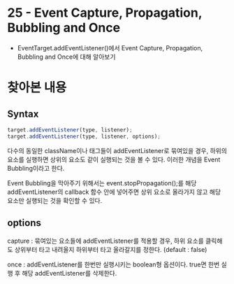 # 25 - Event Capture, Propagation, Bubbling and Once

- EventTarget.addEventListener()에서 Event Capture, Propagation, Bubbling and Once에 대해 알아보기

# 찾아본 내용

## Syntax

```js
target.addEventListener(type, listener);
target.addEventListener(type, listener, options);
```

다수의 동일한 className이나 태그들이 addEventListener로 묶여있을 경우, 하위의 요소를 실행하면 상위의 요소도 같이 실행되는 것을 볼 수 있다. 이러한 개념을 Event Bubbling이라고 한다.

Event Bubbling을 막아주기 위해서는 event.stopPropagation();를 해당 addEventListener의 callback 함수 안에 넣어주면 상위 요소로 올라가지 않고 해당 요소만 실행되는 것을 확인할 수 있다.

## options

capture : 묶여있는 요소들에 addEventListener를 적용할 경우, 하위 요소를 클릭해도 상위부터 타고 내려올지 하위부터 타고 올라갈지를 정한다. (default : false)

once : addEventListener를 한번만 실행시키는 boolean형 옵션이다. true면 한번 실행 후 해당 addEventListener를 삭제한다.
